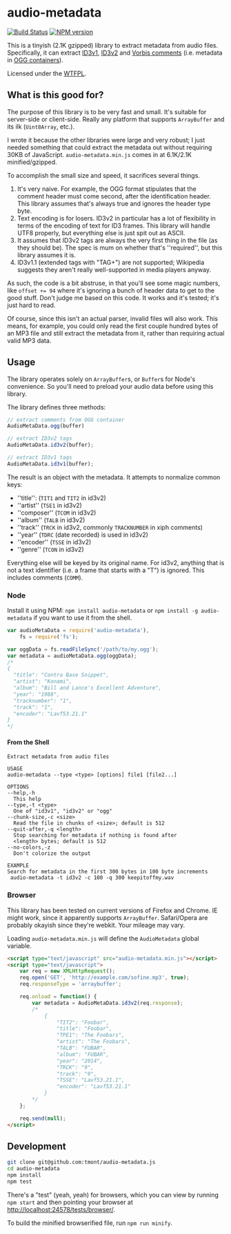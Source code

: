 # audio-metadata

[![Build Status](https://travis-ci.org/tmont/audio-metadata.png)](https://travis-ci.org/tmont/audio-metadata)
[![NPM version](https://badge.fury.io/js/audio-metadata.png)](http://badge.fury.io/js/audio-metadata)

This is a tinyish (2.1K gzipped) library to extract metadata from audio files.
Specifically, it can extract [ID3v1](http://en.wikipedia.org/wiki/ID3#ID3v1),
[ID3v2](http://en.wikipedia.org/wiki/ID3#ID3v2) and
[Vorbis comments](http://www.xiph.org/vorbis/doc/v-comment.html)
(i.e. metadata in [OGG containers](http://en.wikipedia.org/wiki/Ogg)).

Licensed under the [WTFPL](http://www.wtfpl.net/).

## What is this good for?
The purpose of this library is to be very fast and small. It's suitable
for server-side or client-side. Really any platform that supports
`ArrayBuffer` and its ilk (`Uint8Array`, etc.).

I wrote it because the other libraries were large and very robust; I just
needed something that could extract the metadata out without requiring
30KB of JavaScript. `audio-metadata.min.js` comes in at 6.1K/2.1K
minified/gzipped.

To accomplish the small size and speed, it sacrifices several things.

1. It's very naive. For example, the OGG format stipulates that the comment
   header must come second, after the identification header. This library
   assumes that's always true and ignores the header type byte.
2. Text encoding is for losers. ID3v2 in particular has a lot of flexibility in
   terms of the encoding of text for ID3 frames. This library will handle UTF8
   properly, but everything else is just spit out as ASCII.
3. It assumes that ID3v2 tags are always the very first thing in the file (as they
   should be). The spec is mum on whether that's ''required'', but this library
   assumes it is.
4. ID3v1.1 (extended tags with "TAG+") are not supported; Wikipedia suggests they
   aren't really well-supported in media players anyway.

As such, the code is a bit abstruse, in that you'll see some magic numbers, like
`offset += 94` where it's ignoring a bunch of header data to get to the good stuff.
Don't judge me based on this code. It works and it's tested; it's just hard to
read.

Of course, since this isn't an actual parser, invalid files will also work. This
means, for example, you could only read the first couple hundred bytes of an MP3
file and still extract the metadata from it, rather than requiring actual valid
MP3 data.

## Usage
The library operates solely on `ArrayBuffer`s, or `Buffer`s for Node's convenience.
So you'll need to preload your audio data before using this library.

The library defines three methods:

```javascript
// extract comments from OGG container
AudioMetaData.ogg(buffer)

// extract ID3v2 tags
AudioMetaData.id3v2(buffer);

// extract ID3v1 tags
AudioMetaData.id3v1(buffer);
```

The result is an object with the metadata. It attempts to normalize common keys:

* ''title'': (`TIT1` and `TIT2` in id3v2)
* ''artist'' (`TSE1` in id3v2)
* ''composer'' (`TCOM` in id3v2)
* ''album'' (`TALB` in id3v2)
* ''track'' (`TRCK` in id3v2, commonly `TRACKNUMBER` in xiph comments)
* ''year'' (`TDRC` (date recorded) is used in id3v2)
* ''encoder'' (`TSSE` in id3v2)
* ''genre'' (`TCON` in id3v2)

Everything else will be keyed by its original name. For id3v2,
anything that is not a text identifier (i.e. a frame that starts with a
"T") is ignored. This includes comments (`COMM`).

### Node
Install it using NPM: `npm install audio-metadata` or `npm install -g audio-metadata`
if you want to use it from the shell.

```javascript
var audioMetaData = require('audio-metadata'),
	fs = require('fs');

var oggData = fs.readFileSync('/path/to/my.ogg');
var metadata = audioMetaData.ogg(oggData);
/*
{
  "title": "Contra Base Snippet",
  "artist": "Konami",
  "album": "Bill and Lance's Excellent Adventure",
  "year": "1988",
  "tracknumber": "1",
  "track": "1",
  "encoder": "Lavf53.21.1"
}
*/
```

#### From the Shell
```
Extract metadata from audio files

USAGE
audio-metadata --type <type> [options] file1 [file2...]

OPTIONS
--help,-h
  This help
--type,-t <type>
  One of "id3v1", "id3v2" or "ogg"
--chunk-size,-c <size>
  Read the file in chunks of <size>; default is 512
--quit-after,-q <length>
  Stop searching for metadata if nothing is found after
  <length> bytes; default is 512
--no-colors,-z
  Don't colorize the output

EXAMPLE
Search for metadata in the first 300 bytes in 100 byte increments
 audio-metadata -t id3v2 -c 100 -q 300 keepitoffmy.wav
 ```

### Browser
This library has been tested on current versions of Firefox and Chrome. IE
might work, since it apparently supports `ArrayBuffer`. Safari/Opera are
probably okayish since they're webkit. Your mileage may vary.

Loading `audio-metadata.min.js` will define the `AudioMetadata` global variable.

```html
<script type="text/javascript" src="audio-metadata.min.js"></script>
<script type="text/javascript">
	var req = new XMLHttpRequest();
	req.open('GET', 'http://example.com/sofine.mp3', true);
	req.responseType = 'arraybuffer';

	req.onload = function() {
		var metadata = AudioMetaData.id3v2(req.response);
		/*
			{
				"TIT2": "Foobar",
				"title": "Foobar",
				"TPE1": "The Foobars",
				"artist": "The Foobars",
				"TALB": "FUBAR",
				"album": "FUBAR",
				"year": "2014",
				"TRCK": "9",
				"track": "9",
				"TSSE": "Lavf53.21.1",
				"encoder": "Lavf53.21.1"
			}
		*/
	};

	req.send(null);
</script>
```

## Development
```bash
git clone git@github.com:tmont/audio-metadata.js
cd audio-metadata
npm install
npm test
```

There's a "test" (yeah, yeah) for browsers, which you can view
by running `npm start` and then pointing your browser at
[http://localhost:24578/tests/browser/](http://localhost:24578/tests/browser/).

To build the minified browserified file, run `npm run minify`.
